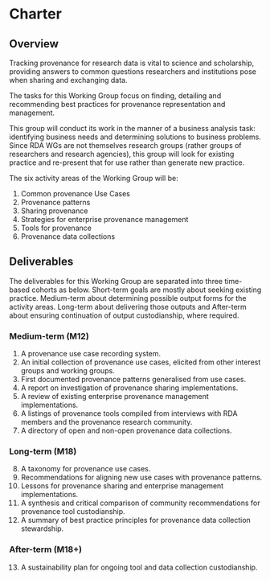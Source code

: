 # Charter

## Overview

Tracking provenance for research data is vital to science and scholarship, providing answers to common questions researchers and institutions pose when sharing and exchanging data.

The tasks for this Working Group focus on finding, detailing and recommending best practices for provenance representation and management.  

This group will conduct its work in the manner of a business analysis task: identifying business needs and determining solutions to business problems. Since RDA WGs are not themselves research groups (rather groups of researchers and research agencies), this group will look for existing practice and re-present that for use rather than generate new practice.

The six activity areas of the Working Group will be:

1. Common provenance Use Cases
2. Provenance patterns
3. Sharing provenance
4. Strategies for enterprise provenance management
5. Tools for provenance
6. Provenance data collections

## Deliverables

The deliverables for this Working Group are separated into three time-based cohorts as below. Short-term goals are mostly about seeking existing practice. Medium-term about determining possible output forms for the activity areas. Long-term about delivering those outputs and After-term about ensuring continuation of output custodianship, where required. 

### Medium-term (M12)

1. A provenance use case recording system.
2. An initial collection of provenance use cases, elicited from other interest groups and working groups.
3. First documented provenance patterns generalised from use cases.
4. A report on investigation of provenance sharing implementations.
5. A review of existing enterprise provenance management implementations.
6. A listings of provenance tools compiled from interviews with RDA members and the provenance research community.
7. A directory of open and non-open provenance data collections.

### Long-term (M18)

8. A taxonomy for provenance use cases.
9. Recommendations for aligning new use cases with provenance patterns.
10. Lessons for provenance sharing and enterprise management implementations.
11. A synthesis and critical comparison of community recommendations for provenance tool custodianship.
12. A summary of best practice principles for provenance data collection stewardship.

### After-term (M18+)

13. A sustainability plan for ongoing tool and data collection custodianship.

